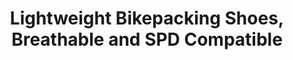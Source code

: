 ---
layout: community
category: community
title: "Lightweight Bikepacking Shoes, Breathable and SPD Compatible"
description: "Ride Concept Tallac Clip. Bikepacking shoes? I am looking for bikepacking shoes for my long trip to Africa with Breathable mesh.. Giro Rumbles. Broad across widest part of foot, breathable mesh and if you use waterproof socks then they can be three season shoes."
isTopLevel: false
isSingleLevel: false
isArticle: false
datePublished: 2022-08-10 12:28:00 +0300
dateModified: 2022-08-10 12:28:00 +0300
published: false
---